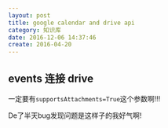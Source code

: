 ```yaml
---
layout: post
title: google calendar and drive api
category: 知识库
date: 2016-12-06 14:37:46
create: 2016-04-20
---
```


## events 连接 drive
一定要有`supportsAttachments=True`这个参数啊!!!

De了半天bug发现问题是这样子的我好气啊!
